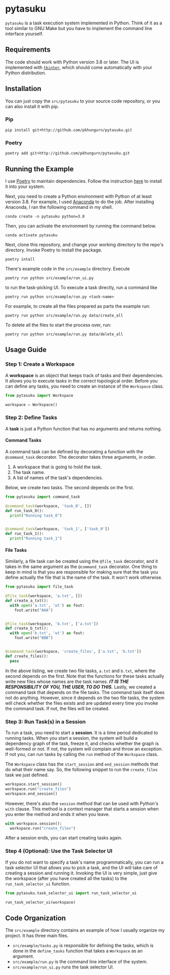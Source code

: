 # pytasuku

`pytasuku` is a task execution system implemented in Python. Think of it as a tool similar to GNU Make but you have to implement the command line interface yourself.

## Requirements

The code should work with Python version 3.8 or later. The UI is implemented with [`tkinter`](https://docs.python.org/3/library/tkinter.html), which should come automatically with your Python distribution.

## Installation

You can just copy the `src/pytasuku` to your source code repository, or you can also install it with pip.

### Pip

```
pip install git+http://github.com/pkhungurn/pytasuku.git
```

### Poetry

```
poetry add git+http://github.com/pkhungurn/pytasuku.git
```

## Running the Example

I use [Poetry](https://python-poetry.org/) to maintain dependencies. Follow the instruction [here](https://python-poetry.org/docs/#installation) to install it into your system.

Next, you need to create a Python environment with Python of at least version 3.8. For example, I used [Anaconda](https://www.anaconda.com/) to do the job. After installing Anaconda, I ran the following command in my shell.

```
conda create -n pytasuku python=3.8
```

Then, you can activate the environment by running the command below.

```
conda activate pytasuku
```

Next, clone this repository, and change your working directory to the repo's directory. Invoke Poetry to install the package.

```
poetry intall
```

There's example code in the `src/example` directory. Execute

```
poetry run python src/example/run_ui.py
```

to run the task-picking UI. To execute a task directly, run a command like

```
poetry run python src/example/run.py <task-name>
```

For example, to create all the files prepared as parts the example run:

```
poetry run python src/example/run.py data/create_all
```

To delete all the files to start the process over, run:

```
poetry run python src/example/run.py data/delete_all
```

## Usage Guide

### Step 1: Create a Workspace

A **workspace** is an object that keeps track of tasks and their dependencies. It allows you to execute tasks in the correct topological order. Before you can define any tasks, you need to create an instance of the `Workspace` class.

```python
from pytasuku import Workspace

workspace = Workspace()
```

### Step 2: Define Tasks

A **task** is just a Python function that has no arguments and returns nothing.

#### Command Tasks

A command task can be defined by decorating a function with the `@command_task` decorator. The decorator takes three arguments, in order.

1. A workspace that is going to hold the task.
1. The task name.
1. A list of names of the task's dependencies.

Below, we create two tasks. The second depends on the first.

```python
from pytasuku import command_task

@command_task(workspace, 'task_0', [])
def run_task_0():
  print("Running task_0")


@command_task(workspace, 'task_1', ['task_0'])
def run_task_1():
  print("Running task_1")
```

#### File Tasks

Similarly, a file task can be created using the `@file_task` decorator, and it takes in the same argument as the `@command_task` decorator. One thing to keep in mind is that you are responsible for making sure that the task you define actually the file that is the name of the task. It won't work otherwise.

```python
from pytasuku import file_task

@file_task(workspace, 'a.txt', [])
def create_a_txt():
  with open('a.txt', 'wt') as fout:
    fout.write("AAA")


@file_task(workspace, 'b.txt', ['a.txt'])
def create_b_txt():
  with open('b.txt', 'wt') as fout:
    fout.write("BBB")


@command_task(workspace, 'create_files', ['a.txt', 'b.txt'])
def create_files():
  pass
```

In the above listing, we create two file tasks, `a.txt` and `b.txt`, where the second depends on the first. Note that the functions for these tasks actually write new files whose names are the task names. ***IT IS THE RESPONSIBILITY OF YOU, THE USER, TO DO THIS.*** Lastly, we created a command task that depends on the file tasks. The command task itself does not do anything. However, since it depends on the two file tasks, the system will check whether the files exists and are updated every time you invoke the command task. If not, the files will be created.

### Step 3: Run Task(s) in a Session

To run a task, you need to start a **session**. It is a time period dedicated to running tasks. When you start a session, the system will build a dependency graph of the task, freeze it, and checks whether the graph is well-formed or not. If not, the system will complain and throw an exception. If not you, can run tasks by calling the `run` method of the `Workspace` class.

The `Workspace` class has the `start_session` and `end_session` methods that do what their name say. So, the following snippet to run the `create_files` task we just defined.

```python
workspace.start_session()
workspace.run("create_files")
workspace.end_session()
```

However, there's also the `session` method that can be used with Python's `with` clause. This method is a context manager that starts a session when you enter the method and ends it when you leave.

```python
with workspace.session():
  workspace.run("create_files")
```

After a session ends, you can start creating tasks again.

### Step 4 (Optional): Use the Task Selector UI

If you do not want to specify a task's name programmatically, you can run a task selector UI that allows you to pick a task, and the UI will take care of creating a session and running it. Invoking the UI is very simple, just give the workspace (after you have created all the tasks) to the `run_task_selector_ui` function.

```python
from pytasuku.task_selector_ui import run_task_selector_ui

run_task_selector_ui(workspace)
```

## Code Organization

The `src/example` directory contains an example of how I usually organize my project. It has three main files.

* `src/example/tasks.py` is responsible for defining the tasks, which is done in the `define_tasks` function that takes a `Workspace` as an argument.
* `src/example/run.py` is the command line interface of the system. 
* `src/example/run_ui.py` runs the task selector UI.